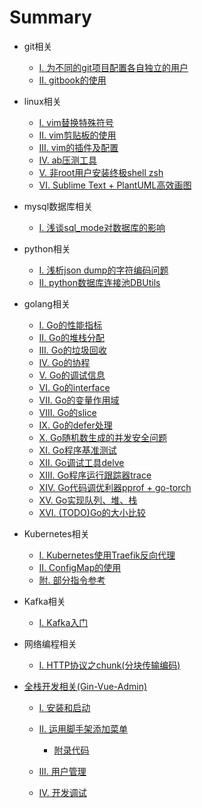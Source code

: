 # Summary

* git相关
    * [I. 为不同的git项目配置各自独立的用户](./git/user.md)
    * [II. gitbook的使用](./git/gitbook.md)

* linux相关
    * [I. vim替换特殊符号](./linux/vim_replace.md)
    * [II. vim剪贴板的使用](./linux/vim_paste.md)
    * [III. vim的插件及配置](./linux/vim_conf.md)
    * [IV. ab压测工具](./linux/ab.md)
    * [V. 非root用户安装终极shell zsh](./linux/zsh.md)
    * [VI. Sublime Text + PlantUML高效画图](./linux/plantuml.md)
 
* mysql数据库相关
	* [I. 浅谈sql_mode对数据库的影响](./mysql/sql_mode.md)

* python相关
    * [I. 浅析json dump的字符编码问题](./python/character.md)
    * [II. python数据库连接池DBUtils](./python/dbutils.md)

* golang相关
    * [I. Go的性能指标](./golang/performance.md)
    * [II. Go的堆栈分配](./golang/heap_stack.md)
    * [III. Go的垃圾回收](./golang/gc.md)
    * [IV. Go的协程](./golang/goroutine.md)
    * [V. Go的调试信息](./golang/stack_trace.md)
    * [VI. Go的interface](./golang/composition.md)
    * [VII. Go的变量作用域](./golang/operator.md)
    * [VIII. Go的slice](./golang/slice.md)
    * [IX. Go的defer处理](./golang/defer.md)
    * [X. Go随机数生成的并发安全问题](./golang/rand.md)
    * [XI. Go程序基准测试](./go_tool/go_test.md)
    * [XII. Go调试工具delve](./go_tool/delve.md)
    * [XIII. Go程序运行跟踪器trace](./go_tool/trace.md)
    * [XIV. Go代码调优利器pprof + go-torch](./go_tool/go-torch.md)
    * [XV. Go实现队列、堆、栈](./golang/container.md)
    * [XVI. (TODO)Go的大小比较](./golang/compare.md)

* Kubernetes相关
    * [I. Kubernetes使用Traefik反向代理](./kubernetes/traefik.md)
    * [II. ConfigMap的使用](./kubernetes/configmap.md)
    * [附. 部分指令参考](./kubernetes/commands.md)

* Kafka相关
    * [I. Kafka入门](./kafka/quick_start.md)

* 网络编程相关
    * [I. HTTP协议之chunk(分块传输编码)](./network/chunk.md)

* [全栈开发相关(Gin-Vue-Admin)]()
	* [I. 安装和启动](./gin-vue-admin/install.md)
	* [II. 运用脚手架添加菜单](./gin-vue-admin/add_module.md)
		* [附录代码](./gin-vue-admin/project_a.md)
	
	* [III. 用户管理](./gin-vue-admin/user.md)
	* [IV. 开发调试](./gin-vue-admin/debug.md)
